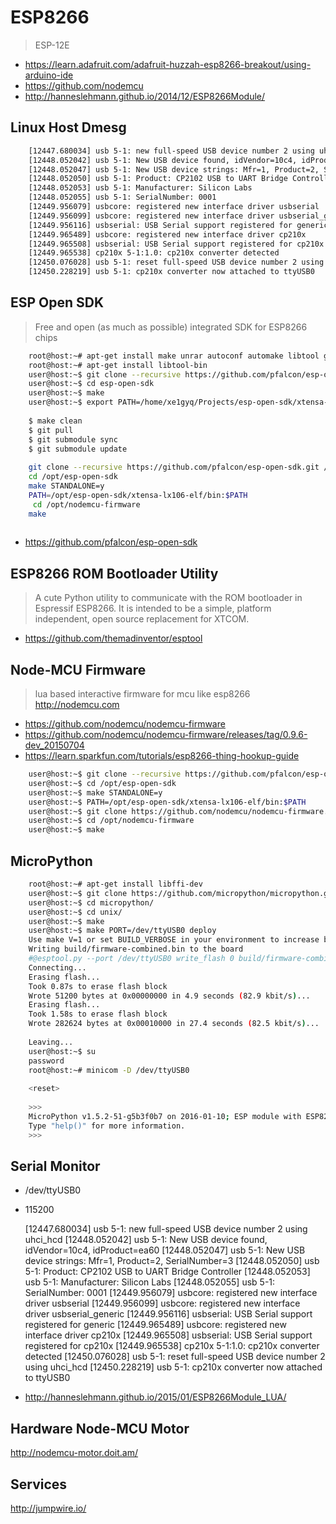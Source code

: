 # ESP8266

> ESP-12E

- https://learn.adafruit.com/adafruit-huzzah-esp8266-breakout/using-arduino-ide
- https://github.com/nodemcu
- http://hanneslehmann.github.io/2014/12/ESP8266Module/

## Linux Host Dmesg

```sh
    [12447.680034] usb 5-1: new full-speed USB device number 2 using uhci_hcd
    [12448.052042] usb 5-1: New USB device found, idVendor=10c4, idProduct=ea60
    [12448.052047] usb 5-1: New USB device strings: Mfr=1, Product=2, SerialNumber=3
    [12448.052050] usb 5-1: Product: CP2102 USB to UART Bridge Controller
    [12448.052053] usb 5-1: Manufacturer: Silicon Labs
    [12448.052055] usb 5-1: SerialNumber: 0001
    [12449.956079] usbcore: registered new interface driver usbserial
    [12449.956099] usbcore: registered new interface driver usbserial_generic
    [12449.956116] usbserial: USB Serial support registered for generic
    [12449.965489] usbcore: registered new interface driver cp210x
    [12449.965508] usbserial: USB Serial support registered for cp210x
    [12449.965538] cp210x 5-1:1.0: cp210x converter detected
    [12450.076028] usb 5-1: reset full-speed USB device number 2 using uhci_hcd
    [12450.228219] usb 5-1: cp210x converter now attached to ttyUSB0
```

## ESP Open SDK 

> Free and open (as much as possible) integrated SDK for ESP8266 chips

```sh
    root@host:~# apt-get install make unrar autoconf automake libtool gcc g++ gperf flex bison texinfo gawk ncurses-dev libexpat-dev python python-serial sed git
    root@host:~# apt-get install libtool-bin
    user@host:~$ git clone --recursive https://github.com/pfalcon/esp-open-sdk.git
    user@host:~$ cd esp-open-sdk
    user@host:~$ make
    user@host:~$ export PATH=/home/xe1gyq/Projects/esp-open-sdk/xtensa-lx106-elf/bin:$PATH
    
    $ make clean
    $ git pull
    $ git submodule sync
    $ git submodule update
    
    git clone --recursive https://github.com/pfalcon/esp-open-sdk.git /opt/esp-open-sdk
    cd /opt/esp-open-sdk
    make STANDALONE=y
    PATH=/opt/esp-open-sdk/xtensa-lx106-elf/bin:$PATH
     cd /opt/nodemcu-firmware
    make
    
```

- https://github.com/pfalcon/esp-open-sdk


## ESP8266 ROM Bootloader Utility

> A cute Python utility to communicate with the ROM bootloader in Espressif ESP8266. It is intended to be a simple, platform independent, open source replacement for XTCOM.

- https://github.com/themadinventor/esptool

## Node-MCU Firmware

> lua based interactive firmware for mcu like esp8266 http://nodemcu.com

- https://github.com/nodemcu/nodemcu-firmware
- https://github.com/nodemcu/nodemcu-firmware/releases/tag/0.9.6-dev_20150704
- https://learn.sparkfun.com/tutorials/esp8266-thing-hookup-guide

```sh
    user@host:~$ git clone --recursive https://github.com/pfalcon/esp-open-sdk.git /opt/esp-open-sdk
    user@host:~$ cd /opt/esp-open-sdk
    user@host:~$ make STANDALONE=y
    user@host:~$ PATH=/opt/esp-open-sdk/xtensa-lx106-elf/bin:$PATH
    user@host:~$ git clone https://github.com/nodemcu/nodemcu-firmware.git
    user@host:~$ cd /opt/nodemcu-firmware
    user@host:~$ make
```

## MicroPython

```sh
    root@host:~# apt-get install libffi-dev
    user@host:~$ git clone https://github.com/micropython/micropython.git
    user@host:~$ cd micropython/
    user@host:~$ cd unix/
    user@host:~$ make
    user@host:~$ make PORT=/dev/ttyUSB0 deploy
    Use make V=1 or set BUILD_VERBOSE in your environment to increase build verbosity.
    Writing build/firmware-combined.bin to the board
    #@esptool.py --port /dev/ttyUSB0 write_flash 0 build/firmware-combined.bin
    Connecting...
    Erasing flash...
    Took 0.87s to erase flash block
    Wrote 51200 bytes at 0x00000000 in 4.9 seconds (82.9 kbit/s)...
    Erasing flash...
    Took 1.58s to erase flash block
    Wrote 282624 bytes at 0x00010000 in 27.4 seconds (82.5 kbit/s)...
    
    Leaving...
    user@host:~$ su
    password
    root@host:~# minicom -D /dev/ttyUSB0
    
    <reset>
    
    >>> 
    MicroPython v1.5.2-51-g5b3f0b7 on 2016-01-10; ESP module with ESP8266
    Type "help()" for more information.
    >>> 

```

## Serial Monitor

- /dev/ttyUSB0
- 115200


    [12447.680034] usb 5-1: new full-speed USB device number 2 using uhci_hcd
    [12448.052042] usb 5-1: New USB device found, idVendor=10c4, idProduct=ea60
    [12448.052047] usb 5-1: New USB device strings: Mfr=1, Product=2, SerialNumber=3
    [12448.052050] usb 5-1: Product: CP2102 USB to UART Bridge Controller
    [12448.052053] usb 5-1: Manufacturer: Silicon Labs
    [12448.052055] usb 5-1: SerialNumber: 0001
    [12449.956079] usbcore: registered new interface driver usbserial
    [12449.956099] usbcore: registered new interface driver usbserial_generic
    [12449.956116] usbserial: USB Serial support registered for generic
    [12449.965489] usbcore: registered new interface driver cp210x
    [12449.965508] usbserial: USB Serial support registered for cp210x
    [12449.965538] cp210x 5-1:1.0: cp210x converter detected
    [12450.076028] usb 5-1: reset full-speed USB device number 2 using uhci_hcd
    [12450.228219] usb 5-1: cp210x converter now attached to ttyUSB0

- http://hanneslehmann.github.io/2015/01/ESP8266Module_LUA/

## Hardware Node-MCU Motor

http://nodemcu-motor.doit.am/

## Services

http://jumpwire.io/